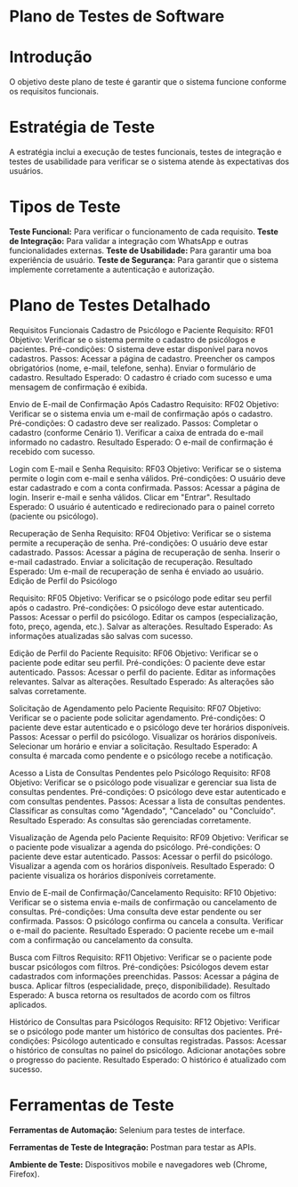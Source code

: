 # Plano de Testes de Software

# Introdução 
O objetivo deste plano de teste é garantir que o sistema funcione conforme os 
requisitos funcionais. 
# Estratégia de Teste 
A estratégia inclui a execução de testes funcionais, testes de integração e testes de 
usabilidade para verificar se o sistema atende às expectativas dos usuários. 
# Tipos de Teste 
**Teste Funcional:** 
Para verificar o funcionamento de cada requisito. 
**Teste de Integração:** 
Para validar a integração com WhatsApp e outras 
funcionalidades externas. 
**Teste de Usabilidade:** 
Para garantir uma boa experiência de usuário. 
**Teste de Segurança:**
Para garantir que o sistema implemente corretamente a 
autenticação e autorização. 
# Plano de Testes Detalhado

Requisitos Funcionais
Cadastro de Psicólogo e Paciente 
Requisito: RF01 
Objetivo: Verificar se o sistema permite o cadastro de psicólogos e pacientes. 
Pré-condições: O sistema deve estar disponível para novos cadastros. 
Passos: 
Acessar a página de cadastro. 
Preencher os campos obrigatórios (nome, e-mail, telefone, senha). 
Enviar o formulário de cadastro. 
Resultado Esperado: O cadastro é criado com sucesso e uma mensagem de confirmação é exibida. 

Envio de E-mail de Confirmação Após Cadastro 
Requisito: RF02 
Objetivo: Verificar se o sistema envia um e-mail de confirmação após o cadastro. 
Pré-condições: O cadastro deve ser realizado. 
Passos: 
Completar o cadastro (conforme Cenário 1). 
Verificar a caixa de entrada do e-mail informado no cadastro. 
Resultado Esperado: O e-mail de confirmação é recebido com sucesso. 

Login com E-mail e Senha 
Requisito: RF03 
Objetivo: Verificar se o sistema permite o login com e-mail e senha válidos. 
Pré-condições: O usuário deve estar cadastrado e com a conta confirmada. 
Passos: 
Acessar a página de login. 
Inserir e-mail e senha válidos. 
Clicar em "Entrar". 
Resultado Esperado: O usuário é autenticado e redirecionado para o painel correto (paciente ou psicólogo). 

Recuperação de Senha 
Requisito: RF04 
Objetivo: Verificar se o sistema permite a recuperação de senha. 
Pré-condições: O usuário deve estar cadastrado. 
Passos: 
Acessar a página de recuperação de senha. 
Inserir o e-mail cadastrado. 
Enviar a solicitação de recuperação. 
Resultado Esperado: Um e-mail de recuperação de senha é enviado ao usuário. 
Edição de Perfil do Psicólogo 

Requisito: RF05 
Objetivo: Verificar se o psicólogo pode editar seu perfil após o cadastro. 
Pré-condições: O psicólogo deve estar autenticado. 
Passos: 
Acessar o perfil do psicólogo. 
Editar os campos (especialização, foto, preço, agenda, etc.). 
Salvar as alterações. 
Resultado Esperado: As informações atualizadas são salvas com sucesso. 

Edição de Perfil do Paciente 
Requisito: RF06 
Objetivo: Verificar se o paciente pode editar seu perfil. 
Pré-condições: O paciente deve estar autenticado. 
Passos: 
Acessar o perfil do paciente. 
Editar as informações relevantes. 
Salvar as alterações. 
Resultado Esperado: As alterações são salvas corretamente. 

Solicitação de Agendamento pelo Paciente 
Requisito: RF07 
Objetivo: Verificar se o paciente pode solicitar agendamento. 
Pré-condições: O paciente deve estar autenticado e o psicólogo deve ter horários disponíveis. 
Passos: 
Acessar o perfil do psicólogo. 
Visualizar os horários disponíveis. 
Selecionar um horário e enviar a solicitação. 
Resultado Esperado: A consulta é marcada como pendente e o psicólogo recebe a notificação. 

Acesso a Lista de Consultas Pendentes pelo Psicólogo 
Requisito: RF08 
Objetivo: Verificar se o psicólogo pode visualizar e gerenciar sua lista de consultas pendentes. 
Pré-condições: O psicólogo deve estar autenticado e com consultas pendentes. 
Passos: 
Acessar a lista de consultas pendentes. 
Classificar as consultas como "Agendado", "Cancelado" ou "Concluído". 
Resultado Esperado: As consultas são gerenciadas corretamente. 

Visualização de Agenda pelo Paciente 
Requisito: RF09 
Objetivo: Verificar se o paciente pode visualizar a agenda do psicólogo. 
Pré-condições: O paciente deve estar autenticado. 
Passos: 
Acessar o perfil do psicólogo. 
Visualizar a agenda com os horários disponíveis. 
Resultado Esperado: O paciente visualiza os horários disponíveis corretamente. 

Envio de E-mail de Confirmação/Cancelamento 
Requisito: RF10 
Objetivo: Verificar se o sistema envia e-mails de confirmação ou cancelamento de consultas. 
Pré-condições: Uma consulta deve estar pendente ou ser confirmada. 
Passos: 
O psicólogo confirma ou cancela a consulta. 
Verificar o e-mail do paciente. 
Resultado Esperado: O paciente recebe um e-mail com a confirmação ou cancelamento da consulta. 

Busca com Filtros 
Requisito: RF11 
Objetivo: Verificar se o paciente pode buscar psicólogos com filtros. 
Pré-condições: Psicólogos devem estar cadastrados com informações preenchidas. 
Passos: 
Acessar a página de busca. 
Aplicar filtros (especialidade, preço, disponibilidade). 
Resultado Esperado: A busca retorna os resultados de acordo com os filtros aplicados. 

Histórico de Consultas para Psicólogos 
Requisito: RF12 
Objetivo: Verificar se o psicólogo pode manter um histórico de consultas dos pacientes. 
Pré-condições: Psicólogo autenticado e consultas registradas. 
Passos: 
Acessar o histórico de consultas no painel do psicólogo. 
Adicionar anotações sobre o progresso do paciente. 
Resultado Esperado: O histórico é atualizado com sucesso. 

# Ferramentas de Teste

**Ferramentas de Automação:** Selenium para testes de interface. 

**Ferramentas de Teste de Integração:** Postman para testar as APIs. 

**Ambiente de Teste:** Dispositivos mobile e navegadores web (Chrome, Firefox). 
